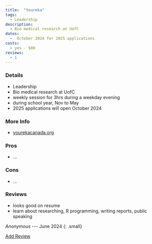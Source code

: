 ```yaml
---
title:  "Youreka"
tags: 
  - Leadership
description:
  - Bio medical research at UofC
dates:
  -  October 2024 for 2025 applications
costs:
  - yes - $80
reviews:
  - 1
---
```


### Details

- Leadership
- Bio medical research at UofC
- weekly session for 3hrs during a weekday evening
- during school year, Nov to May
- 2025 applications will open October 2024

### More Info
- [yourekacanada.org](https://yourekacanada.org/)

### Pros
- ...

### Cons
- ...

### Reviews
>  
  - looks good on resume
  - learn about researching, R programming, writing reports, public speaking

<cite>Anonymous</cite> --- June 2024
{: .small}

<div markdown="0"><a href="/contact/" class="btn">Add Review</a></div>